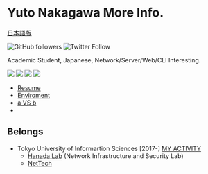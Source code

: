# Yuto Nakagawa More Info.

[日本語版](Japanese)

![GitHub followers](https://img.shields.io/github/followers/anya-tokugawa?style=for-the-badge)
![Twitter Follow](https://img.shields.io/twitter/follow/anya_tokugawa?style=for-the-badge) 


Academic Student, Japanese, Network/Server/Web/CLI Interesting.


<a href="https://open.spotify.com/user/wsi6c0hvw2w3ruitfw1ht9egk">
  <img src="https://img.shields.io/badge/spotify-%231ED760.svg?&style=for-the-badge&logo=spotify&logoColor=white"></a>
<a href="https://twitter.com/eric_lightning">
  <img src="https://img.shields.io/static/v1?label=&message=twitter&color=1DA1F2&style=for-the-badge&logo=twitter&logoColor=white"></a>
<a href="https://jp.quora.com/profile/Nakagawa-Yuuto-1">
  <img src="https://img.shields.io/static/v1?label=&message=Quora&color=B92B27&style=for-the-badge&logo=quora"></a>
<a href="https://www.facebook.com/ericlightningsky">
  <img src="https://img.shields.io/badge/facebook-%231877F2.svg?&style=for-the-badge&logo=facebook&logoColor=white"></a>
  
- [Resume](Resume)
- [Enviroment](ENV)
- [a VS b](VS)
- 

## Belongs

- Tokyo University of Informartion Sciences [2017-] [MY ACTIVITY](http://www.edu.tuis.ac.jp/~g21008ny/)
  - [Hanada Lab](https://www.mhis.tuis.ac.jp) (Network Infrastructure and Security Lab)
  - [NetTech](https://www.nettech.tuis.ac.jp)

